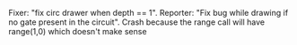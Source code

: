 Fixer: "fix circ drawer when depth == 1". Reporter: "Fix bug while drawing if no gate present in the circuit". Crash because the range call will have range(1,0) which doesn't make sense